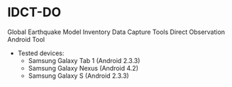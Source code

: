 # IDCT-DO



Global Earthquake Model 
Inventory Data Capture Tools 
Direct Observation 
Android Tool




* Tested devices:
  - Samsung Galaxy Tab 1 (Android 2.3.3)
  - Samsung Galaxy Nexus (Android 4.2)
  - Samsung Galaxy S (Android 2.3.3)

